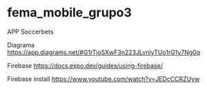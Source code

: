 # fema_mobile_grupo3
APP Soccerbets

Diagrama
https://app.diagrams.net/#G1rTjo5XwF3n223JLvnlyTUo1rG1y7Ng0q

Firebase
https://docs.expo.dev/guides/using-firebase/

Firebase install
https://www.youtube.com/watch?v=JEDcCCRZUyw